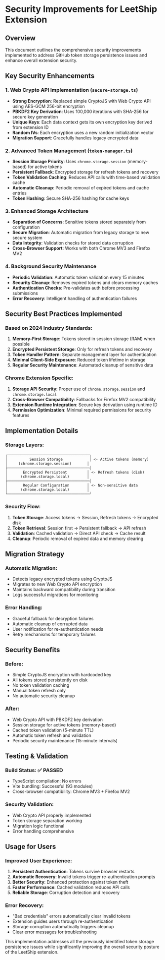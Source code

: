 # Security Improvements for LeetShip Extension

## Overview
This document outlines the comprehensive security improvements implemented to address GitHub token storage persistence issues and enhance overall extension security.

## Key Security Enhancements

### 1. Web Crypto API Implementation (`secure-storage.ts`)
- **Strong Encryption**: Replaced simple CryptoJS with Web Crypto API using AES-GCM 256-bit encryption
- **PBKDF2 Key Derivation**: Uses 100,000 iterations with SHA-256 for secure key generation
- **Unique Keys**: Each data context gets its own encryption key derived from extension ID
- **Random IVs**: Each encryption uses a new random initialization vector
- **Migration Support**: Gracefully handles legacy encrypted data

### 2. Advanced Token Management (`token-manager.ts`)
- **Session Storage Priority**: Uses `chrome.storage.session` (memory-based) for active tokens
- **Persistent Fallback**: Encrypted storage for refresh tokens and recovery
- **Token Validation Caching**: Reduces API calls with time-based validation cache
- **Automatic Cleanup**: Periodic removal of expired tokens and cache entries
- **Token Hashing**: Secure SHA-256 hashing for cache keys

### 3. Enhanced Storage Architecture
- **Separation of Concerns**: Sensitive tokens stored separately from configuration
- **Secure Migration**: Automatic migration from legacy storage to new secure system
- **Data Integrity**: Validation checks for stored data corruption
- **Cross-Browser Support**: Works with both Chrome MV3 and Firefox MV2

### 4. Background Security Maintenance
- **Periodic Validation**: Automatic token validation every 15 minutes
- **Security Cleanup**: Removes expired tokens and clears memory caches
- **Authentication Checks**: Pre-validates auth before processing submissions
- **Error Recovery**: Intelligent handling of authentication failures

## Security Best Practices Implemented

### Based on 2024 Industry Standards:
1. **Memory-First Storage**: Tokens stored in session storage (RAM) when possible
2. **Encrypted Persistent Storage**: Only for refresh tokens and recovery
3. **Token Handler Pattern**: Separate management layer for authentication
4. **Minimal Client-Side Exposure**: Reduced token lifetime in storage
5. **Regular Security Maintenance**: Automated cleanup of sensitive data

### Chrome Extension Specific:
1. **Storage API Security**: Proper use of `chrome.storage.session` and `chrome.storage.local`
2. **Cross-Browser Compatibility**: Fallbacks for Firefox MV2 compatibility
3. **Extension Runtime Integration**: Secure key derivation using runtime ID
4. **Permission Optimization**: Minimal required permissions for security features

## Implementation Details

### Storage Layers:
```
┌─────────────────────────────────────┐
│          Session Storage            │ <- Active tokens (memory)
│     (chrome.storage.session)       │
├─────────────────────────────────────┤
│       Encrypted Persistent         │ <- Refresh tokens (disk)
│      (chrome.storage.local)        │
├─────────────────────────────────────┤
│       Regular Configuration        │ <- Non-sensitive data
│      (chrome.storage.local)        │
└─────────────────────────────────────┘
```

### Security Flow:
1. **Token Storage**: Access tokens → Session, Refresh tokens → Encrypted disk
2. **Token Retrieval**: Session first → Persistent fallback → API refresh
3. **Validation**: Cached validation → Direct API check → Cache result
4. **Cleanup**: Periodic removal of expired data and memory clearing

## Migration Strategy

### Automatic Migration:
- Detects legacy encrypted tokens using CryptoJS
- Migrates to new Web Crypto API encryption
- Maintains backward compatibility during transition
- Logs successful migrations for monitoring

### Error Handling:
- Graceful fallback for decryption failures
- Automatic cleanup of corrupted data
- User notification for re-authentication needs
- Retry mechanisms for temporary failures

## Security Benefits

### Before:
- Simple CryptoJS encryption with hardcoded key
- All tokens stored persistently on disk
- No token validation caching
- Manual token refresh only
- No automatic security cleanup

### After:
- Web Crypto API with PBKDF2 key derivation
- Session storage for active tokens (memory-based)
- Cached token validation (5-minute TTL)
- Automatic token refresh and validation
- Periodic security maintenance (15-minute intervals)

## Testing & Validation

### Build Status: ✅ PASSED
- TypeScript compilation: No errors
- Vite bundling: Successful (93 modules)
- Cross-browser compatibility: Chrome MV3 + Firefox MV2

### Security Validation:
- Web Crypto API properly implemented
- Token storage separation working
- Migration logic functional
- Error handling comprehensive

## Usage for Users

### Improved User Experience:
1. **Persistent Authentication**: Tokens survive browser restarts
2. **Automatic Recovery**: Invalid tokens trigger re-authentication prompts
3. **Better Security**: Enhanced protection against token theft
4. **Faster Performance**: Cached validation reduces API calls
5. **Reliable Storage**: Corruption detection and recovery

### Error Recovery:
- "Bad credentials" errors automatically clear invalid tokens
- Extension guides users through re-authentication
- Storage corruption automatically triggers cleanup
- Clear error messages for troubleshooting

This implementation addresses all the previously identified token storage persistence issues while significantly improving the overall security posture of the LeetShip extension.